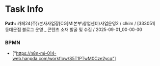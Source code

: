 # Task Info

**Path:** 카페24(주)\본사사업장\[CG]MI본부\창업센터\사업운영2 / clkim / [333051] 동대문점 블로그 운영 _ 콘텐츠 소재 발굴 및 수집 / 2025-09-01_00-00-00

### BPMN
- ["https://n8n-mi-014-web.hanpda.com/workflow/S5T1PTwM0Cze2ycq"]

